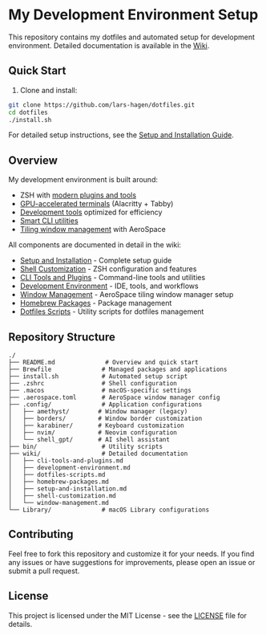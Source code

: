 # My Development Environment Setup

This repository contains my dotfiles and automated setup for development environment. Detailed documentation is available in the [Wiki](wiki/).

## Quick Start

1. Clone and install:
```bash
git clone https://github.com/lars-hagen/dotfiles.git
cd dotfiles
./install.sh
```

For detailed setup instructions, see the [Setup and Installation Guide](wiki/setup-and-installation.md).

## Overview

My development environment is built around:
- ZSH with [modern plugins and tools](wiki/cli-tools-and-plugins.md)
- [GPU-accelerated terminals](wiki/development-environment.md#terminal-setup) (Alacritty + Tabby)
- [Development tools](wiki/development-environment.md) optimized for efficiency
- [Smart CLI utilities](wiki/cli-tools-and-plugins.md#modern-cli-tools)
- [Tiling window management](wiki/window-management.md) with AeroSpace

All components are documented in detail in the wiki:
- [Setup and Installation](wiki/setup-and-installation.md) - Complete setup guide
- [Shell Customization](wiki/shell-customization.md) - ZSH configuration and features
- [CLI Tools and Plugins](wiki/cli-tools-and-plugins.md) - Command-line tools and utilities
- [Development Environment](wiki/development-environment.md) - IDE, tools, and workflows
- [Window Management](wiki/window-management.md) - AeroSpace tiling window manager setup
- [Homebrew Packages](wiki/homebrew-packages.md) - Package management
- [Dotfiles Scripts](wiki/dotfiles-scripts.md) - Utility scripts for dotfiles management

## Repository Structure
```
./
├── README.md              # Overview and quick start
├── Brewfile              # Managed packages and applications
├── install.sh            # Automated setup script
├── .zshrc                # Shell configuration
├── .macos                # macOS-specific settings
├── .aerospace.toml       # AeroSpace window manager config
├── .config/              # Application configurations
│   ├── amethyst/        # Window manager (legacy)
│   ├── borders/         # Window border customization
│   ├── karabiner/       # Keyboard customization
│   ├── nvim/            # Neovim configuration
│   └── shell_gpt/       # AI shell assistant
├── bin/                  # Utility scripts
├── wiki/                 # Detailed documentation
│   ├── cli-tools-and-plugins.md
│   ├── development-environment.md
│   ├── dotfiles-scripts.md
│   ├── homebrew-packages.md
│   ├── setup-and-installation.md
│   ├── shell-customization.md
│   └── window-management.md
└── Library/              # macOS Library configurations
```

## Contributing

Feel free to fork this repository and customize it for your needs. If you find any issues or have suggestions for improvements, please open an issue or submit a pull request.

## License

This project is licensed under the MIT License - see the [LICENSE](LICENSE) file for details.
